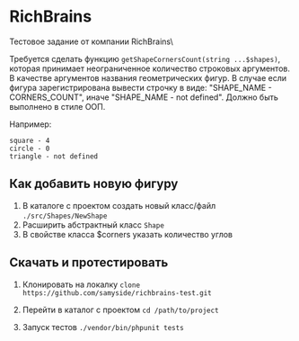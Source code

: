 # RichBrains
Тестовое задание от компании RichBrains\

Требуется сделать функцию `getShapeCornersCount(string ...$shapes)`, которая принимает неограниченное количество строковых аргументов. В качестве аргументов названия геометрических фигур. В случае если фигура зарегистрирована вывести строчку в виде: "SHAPE_NAME - CORNERS_COUNT", иначе "SHAPE_NAME - not defined". Должно быть выполнено в стиле ООП.

Например:
```
square - 4
circle - 0
triangle - not defined
```

## Как добавить новую фигуру
1. В каталоге с проектом создать новый класс/файл `./src/Shapes/NewShape`
2. Расширить абстрактный класс `Shape`
3. В свойстве класса $corners указать количество углов

## Скачать и протестировать
1. Клонировать на локалку
`clone https://github.com/samyside/richbrains-test.git`

2. Перейти в каталог с проектом
`cd /path/to/project`

3. Запуск тестов
`./vendor/bin/phpunit tests`
